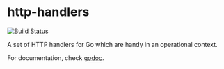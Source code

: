http-handlers
=============

[![Build Status](https://travis-ci.org/codahale/http-handlers.png?branch=master)](https://travis-ci.org/codahale/http-handlers)

A set of HTTP handlers for Go which are handy in an operational context.

For documentation, check [godoc](http://godoc.org/github.com/codahale/http-handlers).
